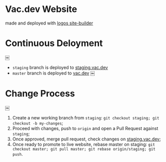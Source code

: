 # Vac.dev Website

made and deployed with [logos site-builder](https://github.com/acid-info/logos-site-builder)

# Continuous Deloyment
￼
- `staging` branch is deployed to [staging.vac.dev](https://staging.vac.dev)
- `master` branch is deployed to [vac.dev](https://vac.dev)
￼
# Change Process
￼
1. Create a new working branch from `staging`: `git checkout staging; git checkout -b my-changes`;
2. Proceed with changes, push to `origin` and open a Pull Request against `staging`;
3. Once approved, merge pull request, check changes on [staging.vac.dev](https://staging.vac.dev);
4. Once ready to promote to live website, rebase master on staging: `git checkout master; git pull master; git rebase origin/staging; git push`.
